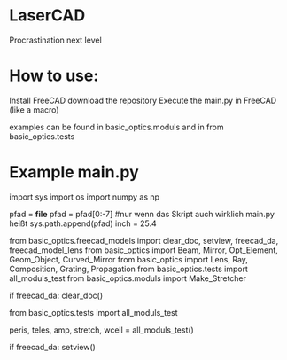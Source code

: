 # LaserCAD
Procrastination next level



# How to use:
Install FreeCAD
download the repository
Execute the main.py in FreeCAD (like a macro)

examples can be found in basic_optics.moduls and in from basic_optics.tests


# Example main.py


import sys
import os
import numpy as np

pfad = __file__
pfad = pfad[0:-7] #nur wenn das Skript auch wirklich main.py heißt
sys.path.append(pfad)
inch = 25.4


from basic_optics.freecad_models import clear_doc, setview, freecad_da, freecad_model_lens
from basic_optics import Beam, Mirror, Opt_Element, Geom_Object, Curved_Mirror
from basic_optics import Lens, Ray, Composition, Grating, Propagation
from basic_optics.tests import all_moduls_test
from basic_optics.moduls import Make_Stretcher


if freecad_da:
  clear_doc()

from basic_optics.tests import all_moduls_test

peris, teles, amp, stretch, wcell = all_moduls_test()


if freecad_da:
  setview()
